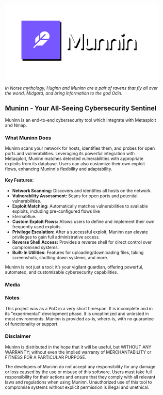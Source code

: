 ![Logo Banner](https://raw.githubusercontent.com/txmxthy/Muninn/main/media/Munnin%20Logos/repository-open-graph-logo.png)

_In Norse mythology, Huginn and Muninn are a pair of ravens that fly all over the world, Midgard, and bring information 
to the god Odin._

## Muninn - Your All-Seeing Cybersecurity Sentinel

Muninn is an end-to-end cybersecurity tool which integrate with Metasploit and Nmap.

### What Muninn Does

Muninn scans your network for hosts, identifies them, and probes for open ports and vulnerabilities. Leveraging its 
powerful integration with Metasploit, Muninn matches detected vulnerabilities with appropriate exploits from its 
database. Users can also customize their own exploit flows, enhancing Muninn's flexibility and adaptability.

#### Key Features:
- **Network Scanning:** Discovers and identifies all hosts on the network.
- **Vulnerability Assessment:** Scans for open ports and potential vulnerabilities.
- **Exploit Matching:** Automatically matches vulnerabilities to available exploits, including pre-configured flows like 
- EternalBlue.
- **Custom Exploit Flows:** Allows users to define and implement their own frequently used exploits.
- **Privilege Escalation:** After a successful exploit, Muninn can elevate privileges to gain full administrative access.
- **Reverse Shell Access:** Provides a reverse shell for direct control over compromised systems.
- **Built-In Utilities:** Features for uploading/downloading files, taking screenshots, shutting down systems, and more.

Muninn is not just a tool; it’s your vigilant guardian, offering powerful, automated, and customizable cybersecurity 
capabilities.

### Media


### Notes
This project was as a PoC in a very short timespan. It is incomplete and in its "experimental" development phase. 
It is unoptimized and untested in most environments. Muninn is provided as-is, where-is, with no guarantee of functionality or support.

### Disclaimer
Muninn is distributed in the hope that it will be useful, but WITHOUT ANY WARRANTY; without even the implied warranty of 
MERCHANTABILITY or FITNESS FOR A PARTICULAR PURPOSE. 

The developers of Muninn do not accept any responsibility for any damage or loss caused by the use or misuse of this 
software. Users must take full responsibility for their actions and ensure that they comply with all relevant laws and regulations when using Muninn. Unauthorized use of this tool to compromise systems without explicit permission is illegal and unethical.


